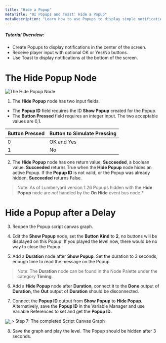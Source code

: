 ```yaml
---
title: "Hide a Popup"
metaTitle: "UI Popups and Toast: Hide a Popup"
metaDescription: "Learn how to use Popups to display simple notifications in the center of the screen with optional, OK or Yes/No buttons. Use Toast to display notifications at the bottom of the screen."
---
```


##### Tutorial Overview:
 -  Create Popups to display notifications in the center of the screen.
 -  Receive player input with optional OK or Yes/No buttons.
 -  Use Toast to display notifications at the bottom of the screen.

# The Hide Popup Node

![The Hide Popup Node](../images/01/popups-06.png "The Hide Popup Node")

1. The **Hide Popup** node has two input fields.

- The **Popup ID** field requires the ID **Show Popup** created for the Popup.
- The **Button Pressed** field requires an integer input. The two acceptable values are 0,1.

|Button Pressed|Button to Simulate Pressing|
|----|----|
|0|OK and Yes|
|1|No|

2. The **Hide Popup** node has one return value, **Succeeded**, a boolean value. **Succeeded** returns True when the **Hide Popup** node hides an active Popup. If the **Popup ID** is not valid, or the Popup was already hidden, **Succeeded** returns False.

>Note: As of Lumberyard version 1.26 Popups hidden with the **Hide Popup** node are *not* handled by the **On Hide** event bus node.*

# Hide a Popup after a Delay

3. Reopen the Popup script canvas graph.

4. Edit the **Show Popup** node, set the **Button Kind** to **2**, no buttons will be displayed on this Popup. If you played the level now, there would be no way to close the Popup.

5. Add a **Duration** node after **Show Popup**. Set the duration to 3 seconds, enough time to read the message on the Popup.

>Note: The **Duration** node can be found in the Node Palette under the category **Timing**.

6. Add a **Hide Popup** node after **Duration**, connect it to the **Done** output of **Duration**, the **Out** output of **Duration** should be disconnected.

7. Connect the **Popup ID** output from **Show Popup** to **Hide Popup**. Alternatively, save the **Popup ID** in the Variable Manager and use Variable References to set and get the **Popup ID**.

<a href="../images/01/popups-07.png" target="_blank">
  <img align="center" src="../images/01/popups-07.png"/>
</a>
> Step 7: The completed Script Canvas Graph

8. Save the graph and play the level. The Popup should be hidden after 3 seconds.
